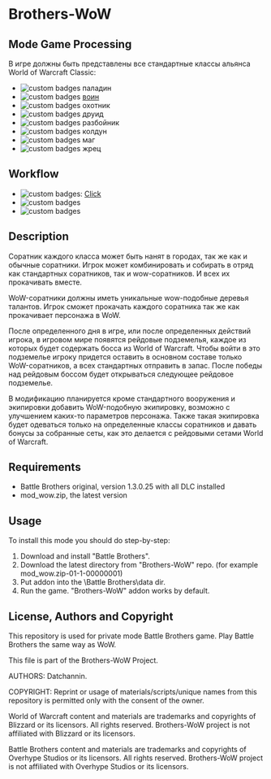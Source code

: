 # Brothers-WoW

## Mode Game Processing
В игре должны быть представлены все стандартные классы альянса World of Warcraft Classic:
* ![custom badges](https://img.shields.io/badge/status-to%20do-blue) паладин
* ![custom badges](https://img.shields.io/badge/status-in%20progress-yellow) [воин](https://github.com/datchannin/Brothers-WoW/blob/master/spec/warrior.md)
* ![custom badges](https://img.shields.io/badge/status-to%20do-blue) охотник
* ![custom badges](https://img.shields.io/badge/status-to%20do-blue) друид
* ![custom badges](https://img.shields.io/badge/status-to%20do-blue) разбойник
* ![custom badges](https://img.shields.io/badge/status-to%20do-blue) колдун
* ![custom badges](https://img.shields.io/badge/status-to%20do-blue) маг
* ![custom badges](https://img.shields.io/badge/status-to%20do-blue) жрец

## Workflow
* ![custom badges](https://img.shields.io/badge/roadmap-yes-green): [Click](https://github.com/datchannin/Brothers-WoW/blob/master/spec/roadmap.md)
* ![custom badges](https://img.shields.io/badge/bug%20tracker-not-red)
* ![custom badges](https://img.shields.io/badge/extended%20docs-not-red)

## Description
Соратник каждого класса может быть нанят в городах, так же как и обычные соратники. Игрок может комбинировать и собирать в отряд как стандартных соратников, так и wow-соратников. И всех их прокачивать вместе.

WoW-соратники должны иметь уникальные wow-подобные деревья талантов. Игрок сможет прокачать каждого соратника так же как прокачивает персонажа в WoW.

После определенного дня в игре, или после определенных действий игрока, в игровом мире появятся рейдовые подземелья, каждое из которых будет содержать босса из World of Warcraft. Чтобы войти в это подземелье игроку придется оставить в основном составе только WoW-соратников, а всех стандартных отправить в запас. После победы над рейдовым боссом будет открываться следующее рейдовое подземелье.

В модификацию планируется кроме стандартного вооружения и экипировки добавить WoW-подобную экипировку, возможно с улучшением каких-то параметров персонажа. Также такая экипировка будет одеваться только на определенные классы соратников и давать бонусы за собранные сеты, как это делается с рейдовыми сетами World of Warcraft.

## Requirements
* Battle Brothers original, version 1.3.0.25 with all DLC installed
* mod_wow.zip, the latest version

## Usage
To install this mode you should do step-by-step:
1. Download and install "Battle Brothers".
2. Download the latest directory from "Brothers-WoW" repo. (for example mod_wow.zip-01-1-00000001)
3. Put addon into the \Battle Brothers\data dir.
4. Run the game. "Brothers-WoW" addon works by default.

## License, Authors and Copyright

This repository is used for private mode Battle Brothers game. Play Battle Brothers the same way as WoW.

This file is part of the Brothers-WoW Project. 

AUTHORS: Datchannin.

COPYRIGHT: Reprint or usage of materials/scripts/unique names from this repository is permitted only with the consent of the owner.

World of Warcraft content and materials are trademarks and copyrights of Blizzard or its licensors. All rights reserved. Brothers-WoW project is not affiliated with Blizzard or its licensors.

Battle Brothers content and materials are trademarks and copyrights of Overhype Studios or its licensors. All rights reserved. Brothers-WoW project is not affiliated with Overhype Studios or its licensors.
